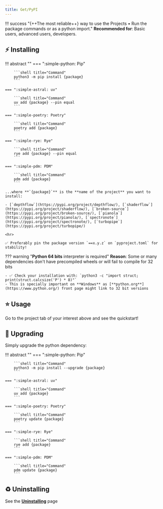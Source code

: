 ```yaml
---
title: Get/PyPI
---
```


!!! success "{++The most reliable++} way to use the Projects • Run the package commands or as a python import."
    **Recommended for**: Basic users, advanced users, developers.

## ⚡️ Installing

!!! abstract ""
    === ":simple-python: Pip"

        ```shell title="Command"
        python3 -m pip install {package}
        ```

    === ":simple-astral: uv"

        ```shell title="Command"
        uv add {package} --pin equal
        ```

    === ":simple-poetry: Poetry"

        ```shell title="Command"
        poetry add {package}
        ```

    === ":simple-rye: Rye"

        ```shell title="Command"
        rye add {package} --pin equal
        ```

    === ":simple-pdm: PDM"

        ```shell title="Command"
        pdm add {package}
        ```

    ...where **`{package}`** is the **name of the project** you want to install:

    - [`depthflow`](https://pypi.org/project/depthflow/), [`shaderflow`](https://pypi.org/project/shaderflow/), [`broken-source`](https://pypi.org/project/broken-source/), [`pianola`](https://pypi.org/project/pianola/), [`spectronote`](https://pypi.org/project/spectronote/), [`turbopipe`](https://pypi.org/project/turbopipe/)

    <hr>

    ✅ Preferably pin the package version `==x.y.z` on `pyproject.toml` for stability!

??? warning "**Python 64 bits** interpreter is required"
    **Reason**: Some or many dependencies don't have precompiled wheels or will fail to compile for 32 bits

    - ✅ Check your installation with: `python3 -c "import struct; print(struct.calcsize('P') * 8)"`
    - This is specially important on **Windows** as [**python.org**](https://www.python.org/) front page might link to 32 bit versions

## ⭐️ Usage

Go to the project tab of your interest above and see the quickstart!

## 🚀 Upgrading

Simply upgrade the python dependency:

!!! abstract ""
    === ":simple-python: Pip"

        ```shell title="Command"
        python3 -m pip install --upgrade {package}
        ```

    === ":simple-astral: uv"

        ```shell title="Command"
        uv add {package}
        ```

    === ":simple-poetry: Poetry"

        ```shell title="Command"
        poetry update {package}
        ```

    === ":simple-rye: Rye"

        ```shell title="Command"
        rye add {package}
        ```

    === ":simple-pdm: PDM"

        ```shell title="Command"
        pdm update {package}
        ```

## ♻️ Uninstalling

See the <a href="site:/get/uninstalling"><b>Uninstalling</b></a> page
